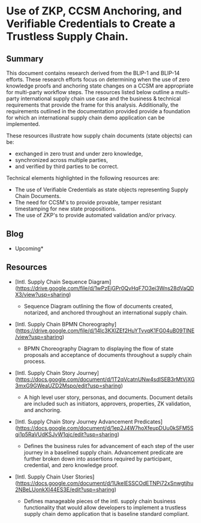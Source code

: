 # Use of ZKP, CCSM Anchoring, and Verifiable Credentials to Create a Trustless Supply Chain. 

## Summary

This document contains research derived from the BLIP-1 and BLIP-14 efforts. These research efforts focus on determining when the use of zero knowledge proofs and anchoring state changes on a CCSM are appropriate for multi-party workflow steps. The resources listed below outline a multi-party international supply chain use case and the business & technical requirements that provide the frame for this analysis. Additionally, the requirements outlined in the documentation provided provide a foundation for which an international supply chain demo application can be implemented. 

These resources illustrate how supply chain documents (state objects) can be:
* exchanged in zero trust and under zero knowledge,
* synchronized across multiple parties,
* and verified by third parties to be correct. 

Technical elements highlighted in the following resources are:
* The use of Verifiable Credentials as state objects representing Supply Chain Documents.
* The need for CCSM's to provide provable, tamper resistant timestamping for new state propositions.
* The use of ZKP's to provide automated validation and/or privacy.

## Blog 

* Upcoming*

## Resources
* [Intl. Supply Chain Sequence Diagram] (https://drive.google.com/file/d/1wPzEjGPr0QvHqF7O3ei3Wns28dVaQDX3/view?usp=sharing)
    * Sequence Diagram outlining the flow of documents created, notarized, and anchored throughout an international supply chain. 

* [Intl. Supply Chain BPMN Choreography] (https://drive.google.com/file/d/14lc3KXlZEf2HuYTvvqK1FG04uB09TlNE/view?usp=sharing)
    * BPMN Choreography Diagram to displaying the flow of state proposals and acceptance of documents throughout a supply chain process. 

* [Intl. Supply Chain Story Journey] (https://docs.google.com/document/d/1T2qVcatnUNw4sdlSEB3rMtVjXG3mxG9GWeaUZD2Mspo/edit?usp=sharing)
    * A high level user story, personas, and documents. Document details are included such as initiators, approvers, properties, ZK validation, and anchoring. 

* [Intl. Supply Chain Story Journey Advancement Predicates] (https://docs.google.com/document/d/1ep2J4W7hoXfeupDUu0kSFM5Sqi1p5RaVUdKSJvW1qjc/edit?usp=sharing)
    * Defines the business rules for advancement of each step of the user journey in a baselined supply chain. Advancement predicate are further broken down into assertions required by participant, credential, and zero knowledge proof.

* [Intl. Supply Chain User Stories] (https://docs.google.com/document/d/1UkeIESSCOdETNPi72xSnwgtjhu2NBeLUonkXI44ES3E/edit?usp=sharing)
    * Defines manageable pieces of the intl. supply chain business functionality that would allow developers to implement a trustless supply chain demo application that is baseline standard compliant. 